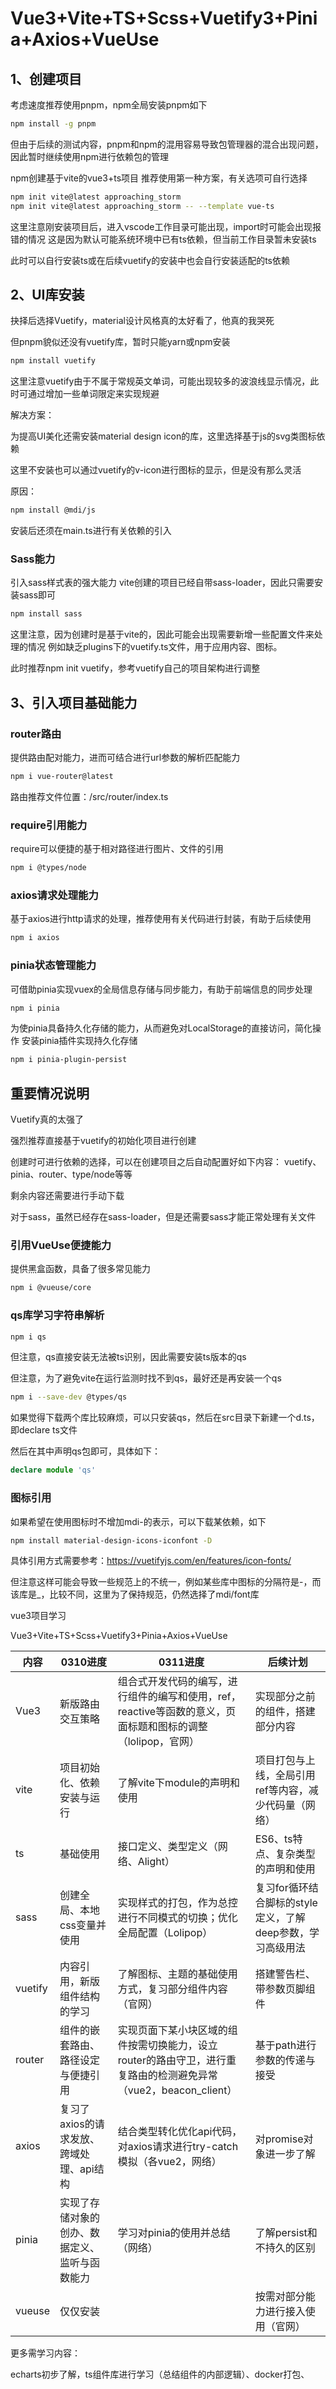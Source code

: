# Vue3+Vite+TS+Scss+Vuetify3+Pinia+Axios+VueUse

## 1、创建项目

考虑速度推荐使用pnpm，npm全局安装pnpm如下

```bash
npm install -g pnpm
```

但由于后续的测试内容，pnpm和npm的混用容易导致包管理器的混合出现问题，因此暂时继续使用npm进行依赖包的管理

npm创建基于vite的vue3+ts项目
推荐使用第一种方案，有关选项可自行选择
```bash
npm init vite@latest approaching_storm
npm init vite@latest approaching_storm -- --template vue-ts
```

这里注意刚安装项目后，进入vscode工作目录可能出现，import时可能会出现报错的情况
这是因为默认可能系统环境中已有ts依赖，但当前工作目录暂未安装ts

此时可以自行安装ts或在后续vuetify的安装中也会自行安装适配的ts依赖


## 2、UI库安装

抉择后选择Vuetify，material设计风格真的太好看了，他真的我哭死

但pnpm貌似还没有vuetify库，暂时只能yarn或npm安装

```bash
npm install vuetify
```

这里注意vuetify由于不属于常规英文单词，可能出现较多的波浪线显示情况，此时可通过增加一些单词限定来实现规避

解决方案：

为提高UI美化还需安装material design icon的库，这里选择基于js的svg类图标依赖

这里不安装也可以通过vuetify的v-icon进行图标的显示，但是没有那么灵活

原因：

```bash
npm install @mdi/js
```

安装后还须在main.ts进行有关依赖的引入

### Sass能力

引入sass样式表的强大能力
vite创建的项目已经自带sass-loader，因此只需要安装sass即可

```bash
npm install sass
```

这里注意，因为创建时是基于vite的，因此可能会出现需要新增一些配置文件来处理的情况
例如缺乏plugins下的vuetify.ts文件，用于应用内容、图标。

此时推荐npm init vuetify，参考vuetify自己的项目架构进行调整


## 3、引入项目基础能力

### router路由

提供路由配对能力，进而可结合进行url参数的解析匹配能力

```bash
npm i vue-router@latest
```

路由推荐文件位置：/src/router/index.ts

### require引用能力

require可以便捷的基于相对路径进行图片、文件的引用

```bash
npm i @types/node
```

### axios请求处理能力

基于axios进行http请求的处理，推荐使用有关代码进行封装，有助于后续使用

``` bash
npm i axios
```

### pinia状态管理能力

可借助pinia实现vuex的全局信息存储与同步能力，有助于前端信息的同步处理

```bash
npm i pinia
```

为使pinia具备持久化存储的能力，从而避免对LocalStorage的直接访问，简化操作
安装pinia插件实现持久化存储

```bash
npm i pinia-plugin-persist
```

## 重要情况说明
Vuetify真的太强了

强烈推荐直接基于vuetify的初始化项目进行创建

创建时可进行依赖的选择，可以在创建项目之后自动配置好如下内容：
vuetify、pinia、router、type/node等等

剩余内容还需要进行手动下载

对于sass，虽然已经存在sass-loader，但是还需要sass才能正常处理有关文件

### 引用VueUse便捷能力

提供黑盒函数，具备了很多常见能力

```bash
npm i @vueuse/core
```



### qs库学习字符串解析

```bash
npm i qs
```

但注意，qs直接安装无法被ts识别，因此需要安装ts版本的qs

但注意，为了避免vite在运行监测时找不到qs，最好还是再安装一个qs

```bash
npm i --save-dev @types/qs
```



如果觉得下载两个库比较麻烦，可以只安装qs，然后在src目录下新建一个d.ts，即declare ts文件

然后在其中声明qs包即可，具体如下：

``` typescript
declare module 'qs'
```



### 图标引用

如果希望在使用图标时不增加mdi-的表示，可以下载某依赖，如下

```bash
npm install material-design-icons-iconfont -D
```

具体引用方式需要参考：https://vuetifyjs.com/en/features/icon-fonts/

但注意这样可能会导致一些规范上的不统一，例如某些库中图标的分隔符是-，而该库是_，比较不同，这里为了保持规范，仍然选择了mdi/font库



vue3项目学习

Vue3+Vite+TS+Scss+Vuetify3+Pinia+Axios+VueUse

| 内容    | 0310进度                                       | 0311进度                                                     | 后续计划                                                   |
| ------- | ---------------------------------------------- | ------------------------------------------------------------ | ---------------------------------------------------------- |
| Vue3    | 新版路由交互策略                               | 组合式开发代码的编写，进行组件的编写和使用，ref，reactive等函数的意义，页面标题和图标的调整（lolipop，官网） | 实现部分之前的组件，搭建部分内容                           |
| vite    | 项目初始化、依赖安装与运行                     | 了解vite下module的声明和使用                                 | 项目打包与上线，全局引用ref等内容，减少代码量（网络）      |
| ts      | 基础使用                                       | 接口定义、类型定义（网络、Alight）                           | ES6、ts特点、复杂类型的声明和使用                          |
| sass    | 创建全局、本地css变量并使用                    | 实现样式的打包，作为总控进行不同模式的切换；优化全局配置（Lolipop） | 复习for循环结合脚标的style定义，了解deep参数，学习高级用法 |
| vuetify | 内容引用，新版组件结构的学习                   | 了解图标、主题的基础使用方式，复习部分组件内容（官网）       | 搭建警告栏、带参数页脚组件                                 |
| router  | 组件的嵌套路由、路径设定与便捷引用             | 实现页面下某小块区域的组件按需切换能力，设立router的路由守卫，进行重复路由的检测避免异常（vue2，beacon_client） | 基于path进行参数的传递与接受                               |
| axios   | 复习了axios的请求发放、跨域处理、api结构       | 结合类型转化优化api代码，对axios请求进行try-catch模拟（各vue2，网络） | 对promise对象进一步了解                                    |
| pinia   | 实现了存储对象的创办、数据定义、监听与函数能力 | 学习对pinia的使用并总结（网络）                              | 了解persist和不持久的区别                                  |
| vueuse  | 仅仅安装                                       |                                                              | 按需对部分能力进行接入使用（官网）                         |

更多需学习内容：

echarts初步了解，ts组件库进行学习（总结组件的内部逻辑）、docker打包、

